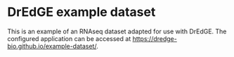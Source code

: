 # DrEdGE example dataset

This is an example of an RNAseq dataset adapted for use with DrEdGE. The configured application can be accessed at <https://dredge-bio.github.io/example-dataset/>.
